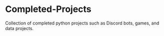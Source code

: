 # Completed-Projects
Collection of completed python projects such as Discord bots, games, and data projects.
